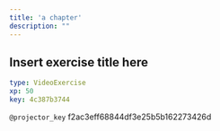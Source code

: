 ```yaml
---
title: 'a chapter'
description: ""
---
```


## Insert exercise title here

```yaml
type: VideoExercise 
xp: 50 
key: 4c387b3744   
```

`@projector_key`
f2ac3eff68844df3e25b5b162273426d
